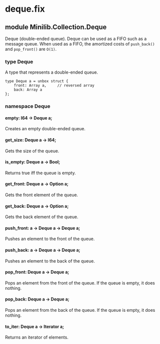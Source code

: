 # deque.fix

## module Minilib.Collection.Deque

Deque (double-ended queue).
Deque can be used as a FIFO such as a message queue.
When used as a FIFO, the amortized costs of `push_back()` and
`pop_front()` are `O(1)`.

### type Deque

A type that represents a double-ended queue.

```
type Deque a = unbox struct {
    front: Array a,     // reversed array
    back: Array a
};
```
### namespace Deque

#### empty: I64 -> Deque a;

Creates an empty double-ended queue.

#### get_size: Deque a -> I64;

Gets the size of the queue.

#### is_empty: Deque a -> Bool;

Returns true iff the queue is empty.

#### get_front: Deque a -> Option a;

Gets the front element of the queue.

#### get_back: Deque a -> Option a;

Gets the back element of the queue.

#### push_front: a -> Deque a -> Deque a;

Pushes an element to the front of the queue.

#### push_back: a -> Deque a -> Deque a;

Pushes an element to the back of the queue.

#### pop_front: Deque a -> Deque a;

Pops an element from the front of the queue. If the queue is empty, it does nothing.

#### pop_back: Deque a -> Deque a;

Pops an element from the back of the queue. If the queue is empty, it does nothing.

#### to_iter: Deque a -> Iterator a;

Returns an iterator of elements.

